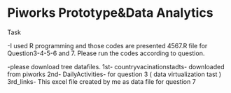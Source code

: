 # Piworks Prototype&Data Analytics
 Task
 
-I used R programming and those codes are presented 4567.R file for Question3-4-5-6 and 7. Please run the codes according to question.


-please download tree datafiles. 
1st- countryvacinationstadts- downloaded from piworks
2nd- DailyActivities- for question 3 ( data virtualization tast )
3rd_links- This excel file created by me as data file for question 7
